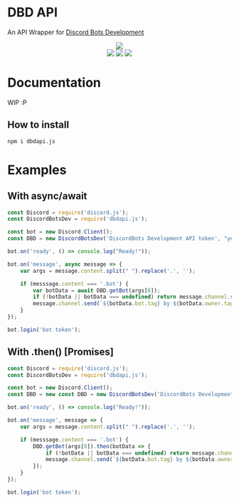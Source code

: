# DBD API

An API Wrapper for [Discord Bots Development](https://discordbots-dev.tru.io/api)

<div align="center">
    <p>
    <a href="https://npmjs.com/package/dbdapi.js"><img src="https://nodei.co/npm/dbdapi.js.png?downloads=true&stars=false"/></a>
    <br>
    <a href="https://travis-ci.com/DiscordBotsDev/dbdapi.js"><img src="https://travis-ci.com/DiscordBotsDev/dbdapi.js.svg"/></a>
    <a href="https://circleci.com/gh/DiscordBotsDev/dbdapi.js"><img src="https://circleci.com/gh/DiscordBotsDev/dbdapi.js.svg?style=svg"/></a>
    <a href="https://david-dm.org/DiscordBotsDev/dbdapi.js"><img src="https://david-dm.org/DiscordBotsDev/dbdapi.js/status.svg"/></a>
</div>

# Documentation
WIP :P

## How to install
```bash
npm i dbdapi.js
```

# Examples

## With async/await
```js
const Discord = require('discord.js');
const DiscordBotsDev = require('dbdapi.js');

const bot = new Discord.Client();
const DBD = new DiscordBotsDev('DiscordBots Development API token', "your bot's user id", 'your id / bot owner id', bot);

bot.on('ready', () => console.log("Ready!"));

bot.on('message', async message => {
    var args = message.content.split(" ").replace('.', '');

    if (messsage.content === '.bot') {
        var botData = await DBD.getBot(args[0]);
        if (!botData || botData === undefined) return message.channel.send('Sorry, that bot was not registered *yet* on DiscordBots Developement');
        message.channel.send(`${botData.bot.tag} by ${botData.owner.tag} with prefix ${botData.prefix}!`);
    }
});

bot.login('bot token');
```

## With .then() [Promises]
```js
const Discord = require('discord.js');
const DiscordBotsDev = require('dbdapi.js');

const bot = new Discord.Client();
const DBD = new const DBD = new DiscordBotsDev('DiscordBots Development API token', "your bot's user id", 'your id / bot owner id', bot);

bot.on('ready', () => console.log("Ready!"));

bot.on('message', message => {
    var args = message.content.split(" ").replace('.', '');

    if (messsage.content === '.bot') {
        DBD.getBot(args[0]).then(botData => {
            if (!botData || botData === undefined) return message.channel.send('Sorry, that bot was not registered *yet* on DiscordBots Developement');
            message.channel.send(`${botData.bot.tag} by ${botData.owner.tag} with prefix ${botData.prefix}!`);
        });
    }
});

bot.login('bot token');
```

